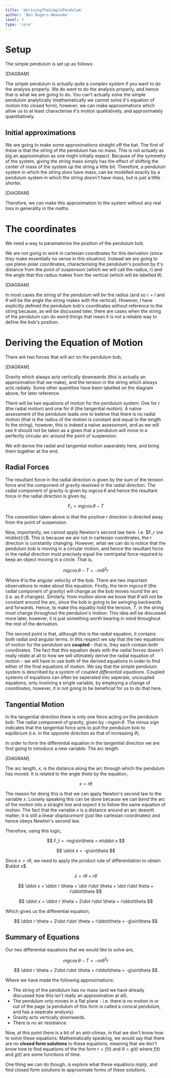 ```yaml
---
title: 'derivingTheSimplePendulum'
author: 'Ben Rogers-Newsome'
level: 3
type: 'core'
---
```


# Setup

The simple pendulum is set up as follows:

[DIAGRAM]

The *simple* pendulum is actually quite a *complex* system if you want to do the analysis properly. We do want to do the analysis properly, and hence that is what we are going to do. You can't actually *solve* the simple pendulum analytically (mathematically we cannot solve it's equation of motion into closed form), however, we can make approximations which allow us to at least characterise it's motion qualitatively, and approximately quantitatively.

## Initial approximations

We are going to make some approximations straight off the bat. The first of these is that the string of the pendulum has no mass. This is not actually as big an approximation as one might initially expect. Because of the symmetry of the system, giving the string mass simply has the effect of shifting the center of mass of the system up the string a little bit. Therefore, a pendulum system in which the string *does* have mass, can be modelled exactly by a pendulum system in which the string *doesn't* have mass, but is just a little shorter.

[DIAGRAM]

Therefore, we can make this approximation to the system without any real loss in generality in the maths.

# The coordinates

We need a way to paramaterise the position of the pendulum bob.

We are not going to work in cartesian coordinates for this derivation (since they make essentially no sense in this situation). Instead we are going to use plane-polar coordinates, characterising the pendulum's position by it's distance from the point of suspension (which we will call the *radius*, $r$) and the angle that this radius makes from the vertical (which will be labelled $\theta$).

[DIAGRAM]

In most cases the string of the pendulum will *be* the radius (and so $r=l$ and $\theta$ will be the angle the string makes with the vertical). However, I have explicitly defined the pendulum bob's coordinates without reference to the string because, as will be discussed later, there are cases when the string of the pendulum can do weird things that mean it is not a reliable way to define the bob's position.

# Deriving the Equation of Motion

There are two forces that will act on the pendulum bob,

[DIAGRAM]

Gravity which always acts vertically downwards (this is actually an approximation that we make), and the tension in the string which always acts radially. Some other quantities have been labelled on the diagram above, for later reference.

There will be two equations of motion for the pendulum system: One for $r$ (the radial motion) and one for $\theta$ (the tangential motion). A naiive assessment of the pendulum leads one to beleive that there is no radial motion (that is the radius of the motion is constant and equal to the length fo the string), however, this is indeed a naiive assessment, and as we will see it should not be taken as a given that a pendulum will move in a perfectly circular arc around the point of suspension.

We will derive the radial and tangential motion seperately here, and bring them together at the end.

## Radial Forces

The resultant force in the radial direction is given by the sum of the tension force and the component of gravity resolved in the radial direction. The radial component of gravity is given by $mg\cos\theta$ and hence the resultant force in the radial direction is given by,

$$
	F_r = mg\cos\theta - T
$$

The convention taken above is that the positive $r$ direction is directed away from the point of suspension.

Now, importantly, we cannot apply Newton's second law here. I.e. $F_r \ne m\ddot{r}$. This is because we are not in cartesian coordinates, the $r$ direction is constantly changing. However, what we can do is notice that the pendulum bob is moving in a circular motion, and hence the resultant force in the radial direction must precisely equal the centripetal force required to keep an object moving in a circle. That is,

$$
	mg\cos\theta - T = -m\dot{\theta}^2r
$$

Where $\dot{\theta}$ is the angular velocity of the bob. There are two important observations to make about this equation. Firstly, the term $mg\cos\theta$ (the radial component of gravity) will change as the bob moves round the arc (i.e. as $\theta$ changes). Similarly, from inuition alone we know that $\dot{\theta}$ will not be constant around the arc, since the bob is going to be swinging backwards and forwards. Hence, to make this equality hold the tension, $T$, in the string must change throughout the pendulum's motion. This idea will be discussed more later, however, it is just something worth bearing in mind throughout the rest of the derivation.

The second point is that, although this is the *radial* equation, it contains both radial *and* angular terms. In this respect we say that the two equations of motion for the pendulum are **coupled** - that is, they each contain both coordinates. The fact that this equation deals with the radial forces doesn't really relate at all to how we will ultimately derive the radial equation of motion - we will have to use both of the derived equations in order to find either of the final equations of motion. We say that the simple pendulum system is described by a *system* of *coupled differential equations*. Coupled systems of equations can often be seperated into seperate, uncoupled equations, only involving a single variable, by employing a change of coordinates, however, it is not going to be beneficial for us to do that here.

## Tangential Motion

In the tangential direction there is only one force acting on the pendulum bob: The radial component of gravity, given by $-mg\sin\theta$. The minus sign indicates that the tangential force acts to pull the pendulum bob to equilbrium (i.e. in the opposite direction as that of increasing $\theta$).

In order to form the differential equation in the tangential direction we are first going to introduce a new variable: The arc length.

[DIAGRAM]

The arc length, $x$, is the distance along the arc through which the pendulum has moved. It is related to the angle $theta$ by the equation,

$$
	x = r\theta
$$

The reason for doing this is that we can apply Newton's second law to the variable $x$. Loosely speaking this can be done because we can *bend* the arc of the motion into a straight line and expect it to follow the same equation of motion. The fact that the variable $x$ is a distance around an arc doesntt matter; it is still a linear *displacement* (just like cartesian coordinates) and hence obeys Newton's second law.

Therefore, using this logic,

$$
	F_t = -mg\sin\theta = m\ddot x
$$

$$
	\ddot x = -g\sin\theta
$$

Since $x = r\theta$, we need to apply the product rule of differentiation to obtain $\ddot x$.

$$
	\dot x = \dot r \theta + r\dot\theta
$$

$$
	\ddot x = \ddot r \theta + \dot r\dot \theta + \dot r\dot theta + r\ddot\theta
$$

$$
	\ddot x = \ddot r \theta + 2\dot r\dot \theta + r\ddot\theta
$$

Which gives us the differential equation,

$$
	\ddot r \theta + 2\dot r\dot \theta + r\ddot\theta = -g\sin\theta
$$

## Summary of Equations

Our two differential equations that we would like to solve are,

$$
	mg\cos\theta - T = -m\dot{\theta}^2r
$$

$$
	\ddot r \theta + 2\dot r\dot \theta + r\ddot\theta = -g\sin\theta
$$

Where we have made the following approximations:
- The string of the pendulum has no mass (and we have already discussed how this isn't really an approximation at all).
- The pendulum only moves in a flat plane - i.e. there is no motion in or out of the page (a pendulum of this form is called a conical pendulum, and has a seperate analysis).
- Gravity acts vertically downwards.
- There is no air resistance.

Now, at this point there is a bit of an anti-climax, in that we don't know how to solve these equations. Mathematically speaking, we would say that there are no **closed form solutions** to these equations, meaning that we don't know how to find equations of the the form $r = f(t)$ and $\theta = g(t)$ where $f(t)$ and $g(t)$ are some functions of time.

One thing we can do though, is explore what these equations *imply*, and find closed form solutions to approximate forms of these solutions.
